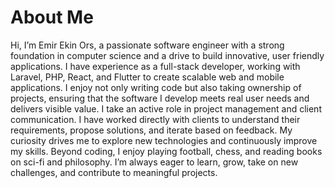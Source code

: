 # About Me
Hi, I’m Emir Ekin Ors, a passionate software engineer with a strong foundation in computer science and a drive to build innovative, user friendly applications. I have experience as a full-stack developer, working with Laravel, PHP, React, and Flutter to create scalable web and mobile applications.
I enjoy not only writing code but also taking ownership of projects, ensuring that the software I develop meets real user needs and delivers visible value. I take an active role in project management and client communication. I have worked directly with clients to understand their requirements, propose solutions, and iterate based on feedback. My curiosity drives me to explore new technologies and continuously improve my skills.
Beyond coding, I enjoy playing football, chess, and reading books on sci-fi and philosophy. I’m always eager to learn, grow, take on new challenges, and contribute to meaningful projects.
